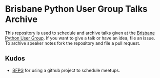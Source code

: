# Brisbane Python User Group Talks Archive

This repository is used to schedule and archive talks given at the
[Brisbane Python User
Group](https://www.meetup.com/Brisbane-Python-User-Group/). If you want
to give a talk or have an idea, file an issue. To archive speaker notes
fork the repository and file a pull request.

## Kudos

* [BFPG](https://github.com/bfpg/talks) for using a github project to
  schedule meetups.
